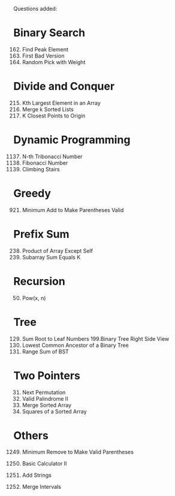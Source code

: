 Questions added:

# Binary Search

162. Find Peak Element
278. First Bad Version
528. Random Pick with Weight

# Divide and Conquer

215. Kth Largest Element in an Array
23. Merge k Sorted Lists
973. K Closest Points to Origin

# Dynamic Programming

1137. N-th Tribonacci Number
509. Fibonacci Number
70. Climbing Stairs

# Greedy

921. Minimum Add to Make Parentheses Valid

# Prefix Sum

238. Product of Array Except Self
560. Subarray Sum Equals K

# Recursion

50. Pow(x, n)

# Tree

129. Sum Root to Leaf Numbers
199.Binary Tree Right Side View
236. Lowest Common Ancestor of a Binary Tree
938. Range Sum of BST

# Two Pointers

31. Next Permutation
680. Valid Palindrome II
88. Merge Sorted Array
977. Squares of a Sorted Array

# Others

1249. Minimum Remove to Make Valid Parentheses

227. Basic Calculator II
415. Add Strings
56. Merge Intervals
